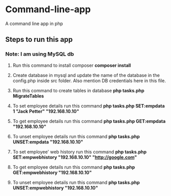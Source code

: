 # Command-line-app
A command line app in php


## Steps to run this app

### Note: I am using MySQL db

1. Run this command to install composer
	**composer install**
	
1. Create database in mysql and update the name of the database in the config.php inside src folder. Also mention DB credentials here in this file.

1. Run this command to create tables in database
		**php tasks.php MigrateTables**
		
1. To set employee details run this command
		**php tasks.php SET:empdata 1 "Jack Petter" "192.168.10.10"**
		
1. To get employee details run this command
		**php tasks.php GET:empdata "192.168.10.10"**
		
1. To unset employee details run this command
		**php tasks.php UNSET:empdata "192.168.10.10"**	

1. To set employee' web history run this command
		**php tasks.php SET:empwebhistory "192.168.10.10" "http://google.com"**
		
1. To get employee details run this command
		**php tasks.php GET:empwebhistory "192.168.10.10"**
		
1. To unset employee details run this command
		**php tasks.php UNSET:empwebhistory "192.168.10.10"**